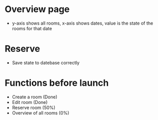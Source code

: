 # Overview page
  - y-axis shows all rooms, x-axis shows dates, value is the state of the rooms for that date

# Reserve
  - Save state to datebase correctly

# Functions before launch
  - Create a room (Done)
  - Edit room (Done)
  - Reserve room (50%)
  - Overview of all rooms (0%)
